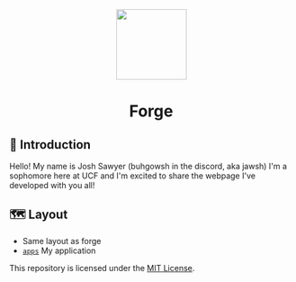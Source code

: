 <div align="center">
  <a href="https://discord.gg/ynr44H6KAY">
      <img width="125" height="125" src="./.github/knight-hacks-logo.svg"/>
  </a>
  <h1>Forge</h1>
</div>

## 👋 Introduction

Hello! My name is Josh Sawyer (buhgowsh in the discord, aka jawsh) I'm a sophomore here at UCF and I'm excited to share the webpage I've developed with you all!

## 🗺 Layout

- Same layout as forge
- [`apps`](/apps/blade/src/app/JoshSawyer) My application

This repository is licensed under the [MIT License](./LICENSE).
